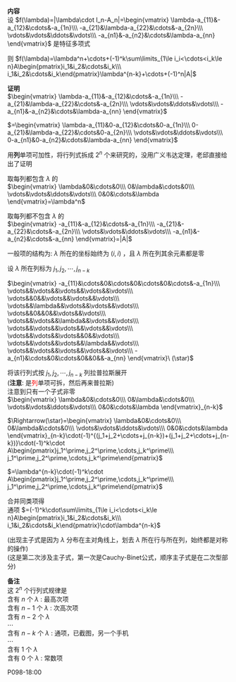 **内容**  
设 $f(\lambda)=|\lambda\cdot I_n-A_n|=\begin{vmatrix}  
\lambda-a_{11}&-a_{12}&\cdots&-a_{1n}\\\  
-a_{21}&\lambda-a_{22}&\cdots&-a_{2n}\\\  
\vdots&\vdots&\ddots&\vdots\\\  
-a_{n1}&-a_{n2}&\cdots&\lambda-a_{nn}  
\end{vmatrix}$ 是特征多项式  
  
则 $f(\lambda)=\lambda^n+\cdots+(-1)^k\sum\limits_{1\le i_i<\cdots<i_k\le n}A\begin{pmatrix}i_1&i_2&\cdots&i_k\\\ i_1&i_2&\cdots&i_k\end{pmatrix}\lambda^{n-k}+\cdots+(-1)^n|A|$  
  
**证明**  
 $\begin{vmatrix}  
\lambda-a_{11}&-a_{12}&\cdots&-a_{1n}\\\  
-a_{21}&\lambda-a_{22}&\cdots&-a_{2n}\\\  
\vdots&\vdots&\ddots&\vdots\\\  
-a_{n1}&-a_{n2}&\cdots&\lambda-a_{nn}  
\end{vmatrix}$  
  
 $=\begin{vmatrix}  
\lambda-a_{11}&0-a_{12}&\cdots&0-a_{1n}\\\  
0-a_{21}&\lambda-a_{22}&\cdots&0-a_{2n}\\\  
\vdots&\vdots&\ddots&\vdots\\\  
0-a_{n1}&0-a_{n2}&\cdots&\lambda-a_{nn}  
\end{vmatrix}$  
  
用**列**单项可加性，将行列式拆成 $2^n$ 个来研究的，没用广义韦达定理，老邱直接给出了证明  
  
取每列都包含 $\lambda$ 的  
 $\begin{vmatrix}  
\lambda&0&\cdots&0\\\  
0&\lambda&\cdots&0\\\  
\vdots&\vdots&\ddots&\vdots\\\  
0&0&\cdots&\lambda  
\end{vmatrix}=\lambda^n$  
  
取每列都不包含 $\lambda$ 的  
 $\begin{vmatrix}  
-a_{11}&-a_{12}&\cdots&-a_{1n}\\\  
-a_{21}&-a_{22}&\cdots&-a_{2n}\\\  
\vdots&\vdots&\ddots&\vdots\\\  
-a_{n1}&-a_{n2}&\cdots&-a_{nn}  
\end{vmatrix}=|A|$  
  
一般项的结构为: $\lambda$ 所在的坐标始终为 $(i,i)$ ，且 $\lambda$ 所在列其余元素都是零  
  
设 $\lambda$ 所在列标为 $j_1,j_2,\cdots,j_{n-k}$  
  
 $\begin{vmatrix}  
-a_{11}&\cdots&0&\cdots&0&\cdots&0&\cdots&-a_{1n}\\\  
\vdots&&\vdots&&\vdots&&\vdots&&\vdots\\\  
\vdots&&0&&\vdots&&\vdots&&\vdots\\\  
\vdots&&\lambda&&\vdots&&\vdots&&\vdots\\\  
\vdots&&0&&0&&\vdots&&\vdots\\\  
\vdots&&\vdots&&\lambda&&\vdots&&\vdots\\\  
\vdots&&\vdots&&\vdots&&\vdots&&\vdots\\\  
\vdots&&\vdots&&\vdots&&0&&\vdots\\\  
\vdots&&\vdots&&\vdots&&\lambda&&\vdots\\\  
\vdots&&\vdots&&\vdots&&\vdots&&\vdots\\\  
-a_{n1}&\cdots&0&\cdots&0&&0&&-a_{nn}  
\end{vmatrix}\ (\star)$  
  
将该行列式按 $j_1,j_2,\cdots,j_{n-k}$ 列拉普拉斯展开  
(**注意**: 是<font color=red>列</font>单项可拆，然后再来普拉斯)  
注意到只有一个子式非零  
 $\begin{vmatrix}  
\lambda&0&\cdots&0\\\  
0&\lambda&\cdots&0\\\  
\vdots&\vdots&\ddots&\vdots\\\  
0&0&\cdots&\lambda  
\end{vmatrix}_{n-k}$  
  
 $\Rightarrow(\star)=\begin{vmatrix}  
\lambda&0&\cdots&0\\\  
0&\lambda&\cdots&0\\\  
\vdots&\vdots&\ddots&\vdots\\\  
0&0&\cdots&\lambda  
\end{vmatrix}_{n-k}\cdot(-1)^{(j_1+j_2+\cdots+j_{n-k})+(j_1+j_2+\cdots+j_{n-k})}\cdot(-1)^k\cdot  
A\begin{pmatrix}j_1^\prime,j_2^\prime,\cdots,j_k^\prime\\\ j_1^\prime,j_2^\prime,\cdots,j_k^\prime\end{pmatrix}$  
  
 $=\lambda^{n-k}\cdot(-1)^k\cdot  
A\begin{pmatrix}j_1^\prime,j_2^\prime,\cdots,j_k^\prime\\\ j_1^\prime,j_2^\prime,\cdots,j_k^\prime\end{pmatrix}$  
  
合并同类项得  
通项 $=(-1)^k\cdot\sum\limits_{1\le i_i<\cdots<i_k\le n}A\begin{pmatrix}i_1&i_2&\cdots&i_k\\\ i_1&i_2&\cdots&i_k\end{pmatrix}\cdot\lambda^{n-k}$  
  
(出现主子式是因为 $\lambda$ 分布在主对角线上，划去 $\lambda$ 所在行与所在列，始终都是对称的操作)  
(这是第二次涉及主子式，第一次是Cauchy-Binet公式，顺序主子式是在二次型部分)  
  
  
**备注**  
这 $2^n$ 个行列式规律是  
含有 $n$ 个 $\lambda$ : 最高次项  
含有 $n-1$ 个 $\lambda$ : 次高次项  
含有 $n-2$ 个 $\lambda$  
 $\cdots$  
含有 $n-k$ 个 $\lambda$ : 通项，已截图，另一个手机  
 $\cdots$  
含有 $1$ 个 $\lambda$  
含有 $0$ 个 $\lambda$ : 常数项  
  
P098-18:00  

